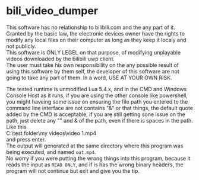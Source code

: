 # bili_video_dumper


This software has no relationship to bilibili.com and the any part of it.  
Granted by the basic law, the electronic devices owner have the rights to modify any local files on their computer as long as they keep it localy and not publicly.  
This software is ONLY LEGEL on that purpose, of modifying unplayable videos downloaded by the bilibili uwp client.  
The user must take his own responsibility on the any possible result of using this software by them self, the developer of this software are not going to take any part of them. In a word, USE AT YOUR OWN RISK.  
  
The tested runtime is unmodified Lua 5.4.x, and in the CMD and Windows Console Host as it runs, if you are using the other console like powershell, you might haveing some issue on ensuring the file path you entered to the command line interface are not contains "&" or that things, the default quote added by the CMD is acceptable, if you are still getting sone issue on the path, just delete any "" and & of the path, even if there is spaces in the path. Like this  
C:\test folder\my videos\video 1.mp4  
and press enter.  
The output will generated at the same directory where this program was being executed, and named `out.mp4`.  
No worry if you were putting the wrong things into this program, because it reads the input as `READ ONLY`, and if is has the wrong binary headers, the program will not continue but exit and give you the tip.
